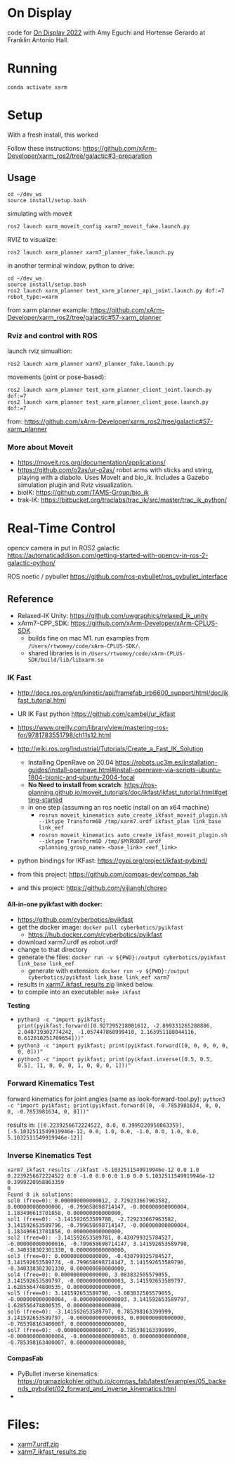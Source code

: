 # On Display

code for [On Display 2022](https://ondisplay.us/) with Amy Eguchi and Hortense Gerardo at Franklin Antonio Hall.

# Running

`conda activate xarm`

# Setup

With a fresh install, this worked

Follow these instructions: https://github.com/xArm-Developer/xarm_ros2/tree/galactic#3-preparation

## Usage

```
cd ~/dev_ws
source install/setup.bash
```
	
simulating with moveit 
```
ros2 launch xarm_moveit_config xarm7_moveit_fake.launch.py
```

RVIZ to visualize:
```
ros2 launch xarm_planner xarm7_planner_fake.launch.py
```

in another terminal window, python to drive: 
```
cd ~/dev_ws
source install/setup.bash
ros2 launch xarm_planner test_xarm_planner_api_joint.launch.py dof:=7 robot_type:=xarm
```
from xarm planner example: https://github.com/xArm-Developer/xarm_ros2/tree/galactic#57-xarm_planner

### Rviz and control with ROS

launch rviz simualtion:
```
ros2 launch xarm_planner xarm7_planner_fake.launch.py
```

movements (joint or pose-based):
```
ros2 launch xarm_planner test_xarm_planner_client_joint.launch.py dof:=7
ros2 launch xarm_planner test_xarm_planner_client_pose.launch.py dof:=7
```
from: https://github.com/xArm-Developer/xarm_ros2/tree/galactic#57-xarm_planner

### More about Moveit
- https://moveit.ros.org/documentation/applications/
- https://github.com/o2as/ur-o2as/ robot arms with sticks and string, playing with a diabolo. Uses MoveIt and bio_ik. Includes a Gazebo simulation plugin and Rviz visualization.
- bioIK: https://github.com/TAMS-Group/bio_ik
- trak-IK: https://bitbucket.org/traclabs/trac_ik/src/master/trac_ik_python/

# Real-Time Control
opencv camera in put in ROS2 galactic https://automaticaddison.com/getting-started-with-opencv-in-ros-2-galactic-python/

ROS noetic / pybullet https://github.com/ros-pybullet/ros_pybullet_interface

## Reference

- Relaxed-IK Unity: https://github.com/uwgraphics/relaxed_ik_unity
- xArm7-CPP_SDK: https://github.com/xArm-Developer/xArm-CPLUS-SDK
  - builds fine on mac M1. run examples from `/Users/rtwomey/code/xArm-CPLUS-SDK/`. 
  - shared libraries is in `/Users/rtwomey/code/xArm-CPLUS-SDK/build/lib/libxarm.so`
  
### IK Fast
- http://docs.ros.org/en/kinetic/api/framefab_irb6600_support/html/doc/ikfast_tutorial.html
- UR IK Fast python https://github.com/cambel/ur_ikfast
- https://www.oreilly.com/library/view/mastering-ros-for/9781783551798/ch11s12.html
- http://wiki.ros.org/Industrial/Tutorials/Create_a_Fast_IK_Solution
  - Installing OpenRave on 20.04 https://robots.uc3m.es/installation-guides/install-openrave.html#install-openrave-via-scripts-ubuntu-1804-bionic-and-ubuntu-2004-focal
  - **No Need to install from scratch**: https://ros-planning.github.io/moveit_tutorials/doc/ikfast/ikfast_tutorial.html#getting-started
  - in one step (assuming an ros noetic install on an x64 machine)
    - `rosrun moveit_kinematics auto_create_ikfast_moveit_plugin.sh --iktype Transform6D /tmp/xarm7.urdf ikfast_plan link_base link_eef`
    - `rosrun moveit_kinematics auto_create_ikfast_moveit_plugin.sh --iktype Transform6D /tmp/$MYROBOT.urdf <planning_group_name> <base_link> <eef_link>`

- python bindings for IKFast: https://pypi.org/project/ikfast-pybind/
- from this project: https://github.com/compas-dev/compas_fab
- and this project: https://github.com/yijiangh/choreo

#### All-in-one pyikfast with docker: 
- https://github.com/cyberbotics/pyikfast
- get the docker image: `docker pull cyberbotics/pyikfast`
  - https://hub.docker.com/r/cyberbotics/pyikfast
- download xarm7.urdf as robot.urdf
- change to that directory
- generate the files: `docker run -v ${PWD}:/output cyberbotics/pyikfast link_base link_eef`
  - generate with extension: `docker run -v ${PWD}:/output cyberbotics/pyikfast link_base link_eef xarm7`
- results in [xarm7_ikfast_results.zip](https://github.com/roberttwomey/on-display-code/files/10097122/xarm7_ikfast_results.zip) linked below. 
- to compile into an executable: `make ikfast`

**Testing**
- `python3 -c "import pyikfast; print(pyikfast.forward([0.927295218001612, -2.899331265288886, 2.048719302774242, -1.057447868999410, 1.163951188044116, 0.612010251709654]))"`
- `python3 -c "import pyikfast; print(pyikfast.forward([0, 0, 0, 0, 0, 0, 0]))"`
- `python3 -c "import pyikfast; print(pyikfast.inverse([0.5, 0.5, 0.5], [1, 0, 0, 0, 1, 0, 0, 0, 1]))"`
### Forward Kinematics Test

forward kinematics for joint angles (same as look-forward-tool.py): 
`python3 -c "import pyikfast; print(pyikfast.forward([0, -0.7853981634, 0, 0, 0, -0.7853981634, 0, 0]))"`
 
results in: `[[0.2239256672224522, 0.0, 0.3999220958863359], [-5.1032511549919946e-12, 0.0, 1.0, 0.0, -1.0, 0.0, 1.0, 0.0, 5.1032511549919946e-12]]`
 
### Inverse Kinematics Test
```
xarm7_ikfast_results ./ikfast -5.1032511549919946e-12 0.0 1.0 0.2239256672224522 0.0 -1.0 0.0 0.0 1.0 0.0 5.1032511549919946e-12 0.3999220958863359
0
Found 8 ik solutions:
sol0 (free=0): 0.000000000000012, 2.729233667963582, 0.000000000000006, -0.799658698714147, -0.000000000000004, 1.183496613701858, 0.000000000000000, 
sol1 (free=0): -3.141592653589788, -2.729233667963582, 3.141592653589796, -0.799658698714147, -0.000000000000004, 1.183496613701858, 0.000000000000000, 
sol2 (free=0): -3.141592653589781, 0.430799325784527, -0.000000000000016, -0.799658698714147, 3.141592653589790, -0.340338302301330, 0.000000000000000, 
sol3 (free=0): 0.000000000000009, -0.430799325784527, 3.141592653589774, -0.799658698714147, 3.141592653589790, -0.340338302301330, 0.000000000000000, 
sol4 (free=0): 0.000000000000000, 3.083832505579055, 3.141592653589797, -0.000000000000003, 3.141592653589797, 1.628556474800535, 0.000000000000000, 
sol5 (free=0): 3.141592653589790, -3.083832505579055, -0.000000000000004, -0.000000000000003, 3.141592653589797, 1.628556474800535, 0.000000000000000, 
sol6 (free=0): -3.141592653589797, 0.785398163399999, 3.141592653589797, -0.000000000000003, 0.000000000000000, -0.785398163400007, 0.000000000000000, 
sol7 (free=0): -0.000000000000007, -0.785398163399999, -0.000000000000004, -0.000000000000003, 0.000000000000000, -0.785398163400007, 0.000000000000000,
```

#### CompasFab
- PyBullet inverse kinematics: https://gramaziokohler.github.io/compas_fab/latest/examples/05_backends_pybullet/02_forward_and_inverse_kinematics.html
- 
# Files:
- [xarm7.urdf.zip](https://github.com/roberttwomey/on-display-code/files/10096583/xarm7.urdf.zip)
- [xarm7_ikfast_results.zip](https://github.com/roberttwomey/on-display-code/files/10097122/xarm7_ikfast_results.zip)
